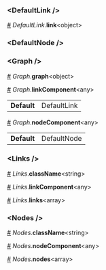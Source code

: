 <h3 id="defaultlink-">&lt;DefaultLink /&gt;</h3>


<a id="#DefaultLink__link" name="DefaultLink__link" href="#DefaultLink__link">#</a> *DefaultLink*.**link**&lt;object&gt;  

<h3 id="defaultnode-">&lt;DefaultNode /&gt;</h3>



<h3 id="graph-">&lt;Graph /&gt;</h3>


<a id="#Graph__graph" name="Graph__graph" href="#Graph__graph">#</a> *Graph*.**graph**&lt;object&gt;  

<a id="#Graph__linkComponent" name="Graph__linkComponent" href="#Graph__linkComponent">#</a> *Graph*.**linkComponent**&lt;any&gt;  <table><tr><td><strong>Default</strong></td><td>DefaultLink</td></td></table>

<a id="#Graph__nodeComponent" name="Graph__nodeComponent" href="#Graph__nodeComponent">#</a> *Graph*.**nodeComponent**&lt;any&gt;  <table><tr><td><strong>Default</strong></td><td>DefaultNode</td></td></table>

<h3 id="links-">&lt;Links /&gt;</h3>


<a id="#Links__className" name="Links__className" href="#Links__className">#</a> *Links*.**className**&lt;string&gt;  

<a id="#Links__linkComponent" name="Links__linkComponent" href="#Links__linkComponent">#</a> *Links*.**linkComponent**&lt;any&gt;  

<a id="#Links__links" name="Links__links" href="#Links__links">#</a> *Links*.**links**&lt;array&gt;  

<h3 id="nodes-">&lt;Nodes /&gt;</h3>


<a id="#Nodes__className" name="Nodes__className" href="#Nodes__className">#</a> *Nodes*.**className**&lt;string&gt;  

<a id="#Nodes__nodeComponent" name="Nodes__nodeComponent" href="#Nodes__nodeComponent">#</a> *Nodes*.**nodeComponent**&lt;any&gt;  

<a id="#Nodes__nodes" name="Nodes__nodes" href="#Nodes__nodes">#</a> *Nodes*.**nodes**&lt;array&gt;  
